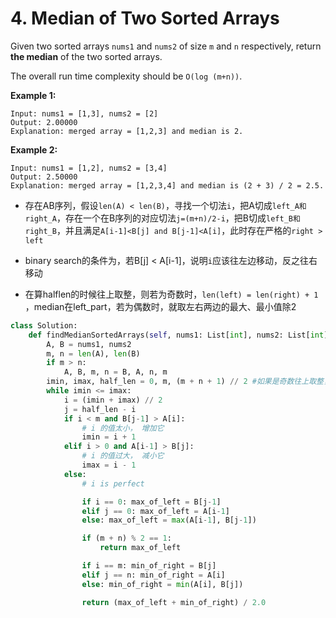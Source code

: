 # 4. Median of Two Sorted Arrays

Given two sorted arrays `nums1` and `nums2` of size `m` and `n` respectively, return **the median** of the two sorted arrays.

The overall run time complexity should be `O(log (m+n))`.

 

**Example 1:**

```
Input: nums1 = [1,3], nums2 = [2]
Output: 2.00000
Explanation: merged array = [1,2,3] and median is 2.
```

**Example 2:**

```
Input: nums1 = [1,2], nums2 = [3,4]
Output: 2.50000
Explanation: merged array = [1,2,3,4] and median is (2 + 3) / 2 = 2.5.
```



- 存在AB序列，假设`len(A) < len(B)`，寻找一个切法`i`，把A切成`left_A和right_A`，存在一个在B序列的对应切法`j=(m+n)/2-i`，把B切成`left_B和right_B`，并且满足`A[i-1]<B[j] and B[j-1]<A[i]`，此时存在严格的`right > left`

- binary search的条件为，若B[j] < A[i-1]，说明`i`应该往左边移动，反之往右移动

- 在算halflen的时候往上取整，则若为奇数时，`len(left) = len(right) + 1` ，median在left_part，若为偶数时，就取左右两边的最大、最小值除2

```python
class Solution:
    def findMedianSortedArrays(self, nums1: List[int], nums2: List[int]) -> float:
        A, B = nums1, nums2
        m, n = len(A), len(B)
        if m > n:
            A, B, m, n = B, A, n, m
        imin, imax, half_len = 0, m, (m + n + 1) // 2 #如果是奇数往上取整，则若为奇数时，median在left_part，若为偶数时，就取左右两边的最大、最小值除2
        while imin <= imax:
            i = (imin + imax) // 2
            j = half_len - i
            if i < m and B[j-1] > A[i]:
                # i 的值太小， 增加它
                imin = i + 1
            elif i > 0 and A[i-1] > B[j]:
                # i 的值过大， 减小它
                imax = i - 1
            else:
                # i is perfect

                if i == 0: max_of_left = B[j-1]
                elif j == 0: max_of_left = A[i-1]
                else: max_of_left = max(A[i-1], B[j-1])

                if (m + n) % 2 == 1:
                    return max_of_left

                if i == m: min_of_right = B[j]
                elif j == n: min_of_right = A[i]
                else: min_of_right = min(A[i], B[j])

                return (max_of_left + min_of_right) / 2.0
```

